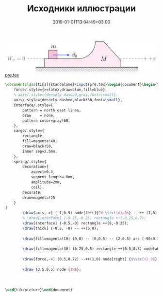 ﻿---
title: "Исходники иллюстрации"
type: "notpost"
date:  2019-01-01T13:04:49+03:00
---
<a class="imag2" href="/cook/gallery/tikzpicture_2b6a37bee94251366d712224564f1a6b.tex"><img src="/cook/gallery/tikzpicture_2b6a37bee94251366d712224564f1a6b.pdf.jpg" alt=""></a>
<a href="/cook/gallery/pre">pre.tex</a>
```tex
\documentclass[tikz]{standalone}\input{pre.tex}\begin{document}\begin{tikzpicture}[
    force/.style={>=latex,draw=blue,fill=blue},
    % axis/.style={densely dashed,gray,font=\small},
    axis/.style={densely dashed,black!60,font=\small},
    interface/.style={
        pattern = north east lines,
        draw    = none,
        pattern color=gray!60,          
    },
    cargo/.style={
        rectangle,
        fill=magenta!40,
        draw=black!50,
        inner sep=2.5mm,
    },
    spring/.style={
        decoration={
            aspect=0.3, 
            segment length=.8mm, 
            amplitude=2mm,
            coil},
        decorate,
        draw=magenta!25
    }
]
        \draw[axis,->] (-1,0.5) node[left]{$W_\text{п}=0$} -- ++ (7,0) node[right]{$+x$};
        % \draw[interface] (-0.25,-0.25) rectangle ++(-0.25,0.7);
        \draw[interface] (-0.5,-0) rectangle ++(6,-0.25);
        \draw[thick] (-0.5, -0) -- ++(6,0);

        \draw[fill=magenta!10] (0,0) -- (0,0.5) -- (2,0.5) arc (-90:0:1cm) -- (3.5,1.5) -- (4.5,0.4) -- (4.5,0) -- cycle;

        \draw[fill=magenta!30] (0.25,0.5) rectangle ++(0.5,0.5) node[above, xshift=-0.6em] {$m$};

        \draw[force,->] (0.5,0.72) --++(1,0) node[right] {$\vec{v}_0$};

        \draw (3.5,0.5) node {$M$};



\end{tikzpicture}\end{document}
```